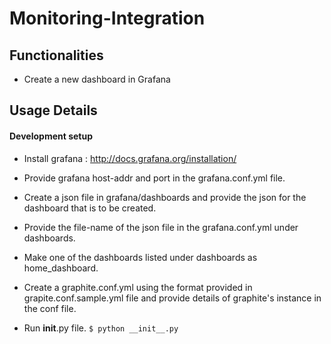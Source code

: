 

Monitoring-Integration
=======================


Functionalities
----------------

- Create a new dashboard in Grafana

Usage Details
--------------

#### Development setup ####


  * Install grafana : http://docs.grafana.org/installation/

  * Provide grafana host-addr and port in the grafana.conf.yml file.

  * Create a json file in grafana/dashboards and provide the json for the dashboard
     that is to be created.

  * Provide the file-name of the json file in the grafana.conf.yml under dashboards.

  * Make one of the dashboards listed under dashboards as home_dashboard. 

  * Create a graphite.conf.yml using the format provided in grapite.conf.sample.yml
     file and provide details of graphite's instance in the conf file.

  * Run __init__.py file. `$ python __init__.py `


